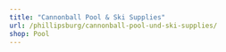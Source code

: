 ```yaml
---
title: "Cannonball Pool & Ski Supplies"
url: /phillipsburg/cannonball-pool-und-ski-supplies/
shop: Pool
---
```

